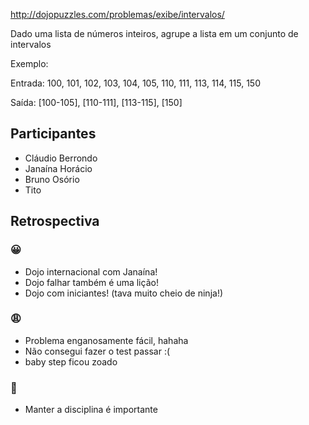 http://dojopuzzles.com/problemas/exibe/intervalos/

Dado uma lista de números inteiros, agrupe a lista em um conjunto de intervalos

Exemplo:

Entrada: 100, 101, 102, 103, 104, 105, 110, 111, 113, 114, 115, 150

Saída: [100-105], [110-111], [113-115], [150]

## Participantes

- Cláudio Berrondo
- Janaína Horácio
- Bruno Osório
- Tito

## Retrospectiva

### 😀

- Dojo internacional com Janaína!
- Dojo falhar também é uma lição!
- Dojo com iniciantes! (tava muito cheio de ninja!)

### 😩

- Problema enganosamente fácil, hahaha
- Não consegui fazer o test passar :( 
- baby step ficou zoado

### 🤫

- Manter a disciplina é importante
